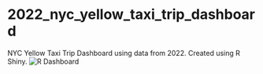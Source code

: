 # 2022_nyc_yellow_taxi_trip_dashboard
NYC Yellow Taxi Trip Dashboard using data from 2022. Created using R Shiny.
![R Dashboard](https://github.com/Tyriek-cloud/2022_nyc_yellow_taxi_trip_dashboard/assets/62261407/0fecb2e4-f05a-43c7-83cb-af0265f39cd7)
